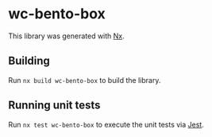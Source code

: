 # wc-bento-box

This library was generated with [Nx](https://nx.dev).

## Building

Run `nx build wc-bento-box` to build the library.

## Running unit tests

Run `nx test wc-bento-box` to execute the unit tests via [Jest](https://jestjs.io).
